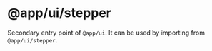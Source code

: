 # @app/ui/stepper

Secondary entry point of `@app/ui`. It can be used by importing from `@app/ui/stepper`.

